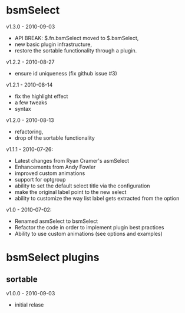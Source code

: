 # bsmSelect #

v1.3.0 - 2010-09-03

  * API BREAK: $.fn.bsmSelect moved to $.bsmSelect,
  * new basic plugin infrastructure,
  * restore the sortable functionality through a plugin.

v1.2.2 - 2010-08-27

  * ensure id uniqueness (fix github issue #3)

v1.2.1 - 2010-08-14

  * fix the highlight effect
  * a few tweaks
  * syntax

v1.2.0 - 2010-08-13

  * refactoring,
  * drop of the sortable functionality

v1.1.1 - 2010-07-26:

  * Latest changes from Ryan Cramer's asmSelect
  * Enhancements from Andy Fowler
  * improved custom animations
  * support for optgroup
  * ability to set the default select title via the configuration
  * make the original label point to the new select
  * ability to customize the way list label gets extracted from the option

v1.0 - 2010-07-02:

  * Renamed asmSelect to bsmSelect
  * Refactor the code in order to implement plugin best practices
  * Ability to use custom animations (see options and examples)

# bsmSelect plugins #

## sortable ##

v1.0.0 - 2010-09-03

  * initial relase